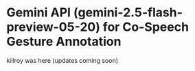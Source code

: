 # Gemini API (gemini-2.5-flash-preview-05-20) for Co-Speech Gesture Annotation

killroy was here (updates coming soon)
